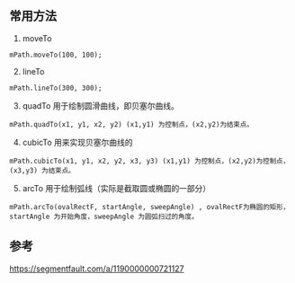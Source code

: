 ## 常用方法
1. moveTo
```
mPath.moveTo(100, 100);
```
2. lineTo
```
mPath.lineTo(300, 300);
```
3. quadTo
用于绘制圆滑曲线，即贝塞尔曲线。
```
mPath.quadTo(x1, y1, x2, y2) (x1,y1) 为控制点，(x2,y2)为结束点。
```
4. cubicTo
用来实现贝塞尔曲线的
```
mPath.cubicTo(x1, y1, x2, y2, x3, y3) (x1,y1) 为控制点，(x2,y2)为控制点，(x3,y3) 为结束点。
```
5. arcTo
用于绘制弧线（实际是截取圆或椭圆的一部分）
```
mPath.arcTo(ovalRectF, startAngle, sweepAngle) , ovalRectF为椭圆的矩形，startAngle 为开始角度，sweepAngle 为圆弧扫过的角度。
```



## 参考
https://segmentfault.com/a/1190000000721127
